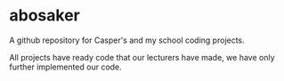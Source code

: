 # abosaker

A github repository for Casper's and my school coding projects. 

All projects have ready code that our lecturers have made, we have only further implemented our code. 
